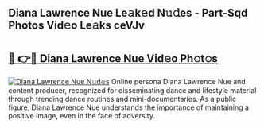 ## Diana Lawrence Nue Le𝚊k𝚎d N𝚞𝚍es - Part-Sqd Photos Vid𝚎o Le𝚊ks ceVJv

# <h2><a href="http://fb3reli.evod.top/?m=Diana+Lawrence+Nue">🔗 👉🔴 Diana Lawrence Nue Vid𝚎o Ph𝚘t𝚘s</a></h2>

[![Diana Lawrence Nue N𝚞d𝚎s](https://i.imgur.com/8V9OHl7.gif)](http://fb3reli.evod.top/?m=Diana+Lawrence+Nue)
Online persona Diana Lawrence Nue and content producer, recognized for disseminating dance and lifestyle material through trending dance routines and mini-documentaries. As a public figure, Diana Lawrence Nue understands the importance of maintaining a positive image, even in the face of adversity. 
